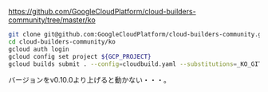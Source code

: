 https://github.com/GoogleCloudPlatform/cloud-builders-community/tree/master/ko

```bash
git clone git@github.com:GoogleCloudPlatform/cloud-builders-community.git
cd cloud-builders-community/ko
gcloud auth login
gcloud config set project ${GCP_PROJECT}
gcloud builds submit . --config=cloudbuild.yaml --substitutions=_KO_GIT_TAG="v0.10.0"
```

バージョンをv0.10.0より上げると動かない・・・。